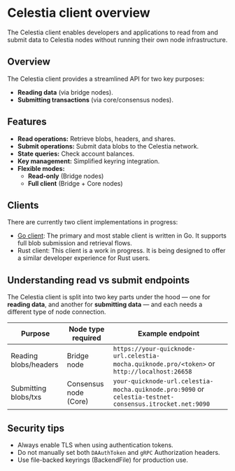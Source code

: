 # Celestia client overview

The Celestia client enables developers and applications to read from and submit data to Celestia nodes without running their own node infrastructure.

## Overview

The Celestia client provides a streamlined API for two key purposes:

- **Reading data** (via bridge nodes).
- **Submitting transactions** (via core/consensus nodes).

## Features

- **Read operations:** Retrieve blobs, headers, and shares.
- **Submit operations:** Submit data blobs to the Celestia network.
- **State queries:** Check account balances.
- **Key management:** Simplified keyring integration.
- **Flexible modes:**
  - **Read-only** (Bridge nodes)
  - **Full client** (Bridge + Core nodes)

## Clients

There are currently two client implementations in progress:
- [Go client](/how-to-guides/client/go.md): The primary and most stable client is written in Go. It supports full blob submission and retrieval flows.
- Rust client: This client is a work in progress. It is being designed to offer a similar developer experience for Rust users.

## Understanding read vs submit endpoints

The Celestia client is split into two key parts under the hood — one for **reading data**, and another for **submitting data** — and each needs a different type of node connection.

| Purpose               | Node type required        | Example endpoint                                      |
|-----------------------|---------------------------|--------------------------------------------------------|
| Reading blobs/headers | Bridge node | `https://your-quicknode-url.celestia-mocha.quiknode.pro/<token>` or `http://localhost:26658`|
| Submitting blobs/txs  | Consensus node (Core)     | `your-quicknode-url.celestia-mocha.quiknode.pro:9090` or `celestia-testnet-consensus.itrocket.net:9090`        |

## Security tips
- Always enable TLS when using authentication tokens.
- Do not manually set both `DAAuthToken` and `gRPC` Authorization headers.
- Use file-backed keyrings (BackendFile) for production use.
